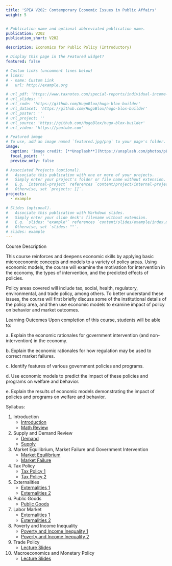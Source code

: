 ```yaml
---
title: 'SPEA V202: Contemporary Economic Issues in Public Affairs'
weight: 5


# Publication name and optional abbreviated publication name.
publication: V202
publication_short: V202

description: Economics for Public Policy (Introductory)

# Display this page in the Featured widget?
featured: false

# Custom links (uncomment lines below)
# links:
# - name: Custom Link
#   url: http://example.org

# url_pdf: 'https://www.taxnotes.com/special-reports/individual-income-taxation/long-term-trends-state-personal-income-tax/2024/04/11/7jdd2'
# url_slides: ''
# url_code: 'https://github.com/HugoBlox/hugo-blox-builder'
# url_dataset: 'https://github.com/HugoBlox/hugo-blox-builder'
# url_poster: ''
# url_project: ''
# url_source: 'https://github.com/HugoBlox/hugo-blox-builder'
# url_video: 'https://youtube.com'

# Featured image
# To use, add an image named `featured.jpg/png` to your page's folder.
image:
  caption: 'Image credit: [**Unsplash**](https://unsplash.com/photos/pLCdAaMFLTE)'
  focal_point: ''
  preview_only: false

# Associated Projects (optional).
#   Associate this publication with one or more of your projects.
#   Simply enter your project's folder or file name without extension.
#   E.g. `internal-project` references `content/project/internal-project/index.md`.
#   Otherwise, set `projects: []`.
projects:
  - example

# Slides (optional).
#   Associate this publication with Markdown slides.
#   Simply enter your slide deck's filename without extension.
#   E.g. `slides: "example"` references `content/slides/example/index.md`.
#   Otherwise, set `slides: ""`.
# slides: example
---
```


Course Description 

This course reinforces and deepens economic skills by applying basic microeconomic concepts and models to a variety of policy areas. Using economic models, the course will examine the motivation for intervention in the economy, the types of intervention, and the predicted effects of policies.

Policy areas covered will include tax, social, health, regulatory, environmental, and trade policy, among others. To better understand these issues, the course will first briefly discuss some of the institutional details of the policy area, and then use economic models to examine impact of policy on behavior and market outcomes.

Learning Outcomes
Upon completion of this course, students will be able to: 

a. Explain the economic rationales for government intervention (and non-intervention) in the economy.

b. Explain the economic rationales for how regulation may be used to correct market failures.

c. Identify features of various government policies and programs.

d. Use economic models to predict the impact of these policies and programs on welfare and behavior.

e. Explain the results of economic models demonstrating the impact of policies and programs on welfare and behavior.


Syllabus: 

1. Introduction
   - [Introduction](slides/1_Introduction.pdf)
   - [Math Review](slides/2_MathReview.pptx)
2. Supply and Demand Review
   - [Demand](slides/3_Demand.pptx)
   - [Supply](slides/4_Supply.pptx)
3. Market Equilibrium, Market Failure and Government Intervention
   - [Market Equilibrium](slides/5_Market_Equilibrium.pdf)
   - [Market Failure](slides/6_GovtIntervention_MktFailure.pptx)
4. Tax Policy
   - [Tax Policy 1](slides/7_TaxPolicy1.pptx)
   - [Tax Policy 2](slides/7_TaxPolicy2.pptx)
6. Externalities
   - [Externalities 1](slides/8_Externalities1.pptx)
   - [Externalities 2](slides/8_Externalities2.pptx)
7. Public Goods
   - [Public Goods](slides/9_PublicGoods.pptx)
8. Labor Market
   - [Externalities 1](slides/8_Externalities1.pptx)
   - [Externalities 2](slides/8_Externalities2.pptx)
9. Poverty and Income Inequality
   - [Poverty and Income Inequality 1](slides/11_Poverty_Income_Inequality.pptx)
   - [Poverty and Income Inequality 2](slides/11_Poverty_Income_Inequality2.pptx)
10. Trade Policy
    - [Lecture Slides](slides/14_TradePolicy.pptx)
11. Macroeconomics and Monetary Policy
    - [Lecture Slides](slides/15_MacroeconomicMonetaryPolicy.pdf)
